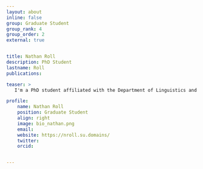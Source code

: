 ```yaml
---
layout: about
inline: false
group: Graduate Student
group_rank: 4
group_order: 2
external: true


title: Nathan Roll
description: PhD Student
lastname: Roll
publications: 

teaser: >
   I'm a PhD student affiliated with the Department of Linguistics and the NLP Group at Stanford University. My research investigates the shared language processing mechanisms across computational and biological systems, with a focus on speech perception. I apply this work to challenges in healthcare, from modeling human language deficits using LLMs to identifying underreported cases of domestic violence in Stanford Healthcare patients.

profile:
    name: Nathan Roll
    position: Graduate Student
    align: right
    image: bio_nathan.png
    email: 
    website: https://nroll.su.domains/
    twitter: 
    orcid: 


---
```


